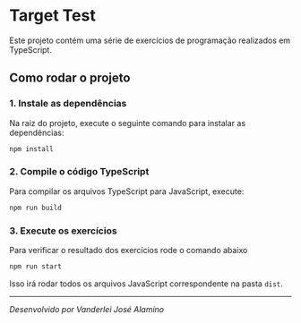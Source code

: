 # Target Test

Este projeto contém uma série de exercícios de programação realizados em TypeScript.

## Como rodar o projeto

### 1. Instale as dependências

Na raiz do projeto, execute o seguinte comando para instalar as dependências:

```bash
npm install
```

### 2. Compile o código TypeScript

Para compilar os arquivos TypeScript para JavaScript, execute:

```bash
npm run build
```

### 3. Execute os exercícios

Para verificar o resultado dos exercícios rode o comando abaixo

```bash
npm run start
```

Isso irá rodar todos os arquivos JavaScript correspondente na pasta `dist`.

---

*Desenvolvido por Vanderlei José Alamino*
```
